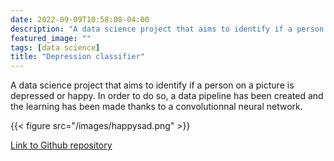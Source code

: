 ```yaml
---
date: 2022-09-09T10:58:08-04:00
description: "A data science project that aims to identify if a person on a picture is depressed or happy"
featured_image: ""
tags: [data science]
title: "Depression classifier"
---
```


A data science project that aims to identify if a person on a picture is depressed or happy. In order to do so, a data pipeline has been created and the learning has been made thanks to a convolutionnal neural network.


{{< figure src="/images/happysad.png"  >}}

[Link to Github repository](https://github.com/corentinlger/depressed-people-classifier)

